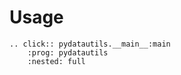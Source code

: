 # Usage

```{eval-rst}
.. click:: pydatautils.__main__:main
    :prog: pydatautils
    :nested: full
```
